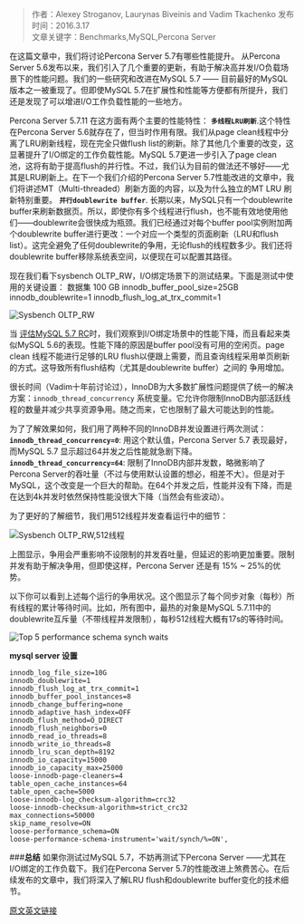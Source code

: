 >作者：Alexey Stroganov, Laurynas Biveinis and Vadim Tkachenko 
>发布时间：2016.3.17  
>文章关键字：Benchmarks,MySQL,Percona Server  

在这篇文章中，我们将讨论Percona Server 5.7有哪些性能提升。
从Percona Server 5.6发布以来，我们引入了几个重要的更新，有助于解决高并发I/O负载场景下的性能问题。我们的一些研究和改进在MySQL 5.7 —— 目前最好的MySQL版本之一被重现了。但即使MySQL 5.7在扩展性和性能等方便都有所提升，我们还是发现了可以增进I/O工作负载性能的一些地方。

Percona Server 5.7.11 在这方面有两个主要的性能特性：
**`多线程LRU刷新`**.这个特性在Percona Server 5.6就存在了，但当时作用有限。我们从page clean线程中分离了LRU刷新线程，现在完全只做flush list的刷新。除了其他几个重要的改变，这显著提升了I/O绑定的工作负载性能。MySQL 5.7更进一步引入了page clean 池，这将有助于提高flush的并行性。不过，我们认为目前的做法还不够好——尤其是LRU刷新上。在下一个我们介绍的Percona Server 5.7性能改进的文章中，我们将讲述MT（Multi-threaded）刷新方面的内容，以及为什么独立的MT LRU 刷新特别重要。
**`并行doublewrite buffer`**. 长期以来，MySQL只有一个doublewrite buffer来刷新数据页。所以，即使你有多个线程进行flush，也不能有效地使用他们——doublewrite会很快成为瓶颈。我们已经通过对每个buffer pool实例附加两个doublewrite buffer进行更改：一个对应一个类型的页面刷新（LRU和flush list）。这完全避免了任何doublewrite的争用，无论flush的线程数多少。我们还将doublewrite buffer移除系统表空间，以便现在可以配置其路径。

现在我们看下sysbench OLTP_RW，I/O绑定场景下的测试结果。下面是测试中使用的关键设置：
数据集 100 GB
innodb_buffer_pool_size=25GB
innodb_doublewrite=1
innodb_flush_log_at_trx_commit=1

![Sysbench OLTP_RW](https://www.percona.com/blog/wp-content/uploads/2016/03/5711.blog_.n1.v1.png)

当 [评估MySQL 5.7 RC](https://www.percona.com/blog/2015/10/26/state-percona-server-5-6-mysql-5-6-mysql-5-7rc/ )时，我们观察到I/O绑定场景中的性能下降，而且看起来类似MySQL 5.6的表现。性能下降的原因是buffer pool没有可用的空闲页。page clean 线程不能进行足够的LRU flush以便跟上需要，而且查询线程采用单页刷新的方式。这导致所有flush结构（尤其是doublewrite buffer）之间的
争用增加。

很长时间（Vadim十年前讨论过），InnoDB为大多数扩展性问题提供了统一的解决方案：`innodb_thread_concurrency` 系统变量。它允许你限制InnoDB内部活跃线程的数量并减少共享资源争用。随之而来，它也限制了最大可能达到的性能。

为了了解效果如何，我们用了两种不同的InnoDB并发设置进行两次测试：
**`innodb_thread_concurrency=0`**: 用这个默认值，Percona Server 5.7 表现最好，而MySQL 5.7 显示超过64并发之后性能就急剧下降。
**`innodb_thread_concurrency=64`**: 限制了InnoDB内部并发数，略微影响了Percona Server的吞吐量（不过与使用默认设置的想必，相差不大）。但是对于MySQL，这个改变是一个巨大的帮助。在64个并发之后，性能并没有下降，而是在达到4k并发时依然保持性能没很大下降（当然会有些波动）。

为了更好的了解细节，我们用512线程并发查看运行中的细节：

![Sysbench OLTP_RW,512线程](https://www.percona.com/blog/wp-content/uploads/2016/03/5711.blog_.n2.v4.png)

上图显示，争用会严重影响不设限制的并发吞吐量，但延迟的影响更加重要。限制并发有助于解决争用，但即使这样，Percona Server 还是有 15% ~ 25%的优势。

以下你可以看到上述每个运行的争用状况。这个图显示了每个同步对象（每秒）所有线程的累计等待时间。比如，所有图中，最热的对象是MySQL 5.7.11中的doublewrite互斥量（不带线程并发限制），每秒512线程大概有17s的等待时间。

![Top 5 performance schema synch waits](https://www.percona.com/blog/wp-content/uploads/2016/03/5711.blog_.n4.v6.png)

**mysql server 设置**
```
innodb_log_file_size=10G
innodb_doublewrite=1
innodb_flush_log_at_trx_commit=1
innodb_buffer_pool_instances=8
innodb_change_buffering=none
innodb_adaptive_hash_index=OFF
innodb_flush_method=O_DIRECT
innodb_flush_neighbors=0
innodb_read_io_threads=8
innodb_write_io_threads=8
innodb_lru_scan_depth=8192
innodb_io_capacity=15000
innodb_io_capacity_max=25000
loose-innodb-page-cleaners=4
table_open_cache_instances=64
table_open_cache=5000
loose-innodb-log_checksum-algorithm=crc32
loose-innodb-checksum-algorithm=strict_crc32
max_connections=50000
skip_name_resolve=ON
loose-performance_schema=ON
loose-performance-schema-instrument='wait/synch/%=ON',
```
###**总结**
如果你测试过MySQL 5.7，不妨再测试下Percona Server ——尤其在I/O绑定的工作负载下。我们在Percona Server 5.7的性能改进上煞费苦心。在后续发布的文章中，我们将深入了解LRU flush和doublewrite buffer变化的技术细节。

[原文英文链接](https://www.percona.com/blog/2016/03/17/percona-server-5-7-performance-improvements/)  
